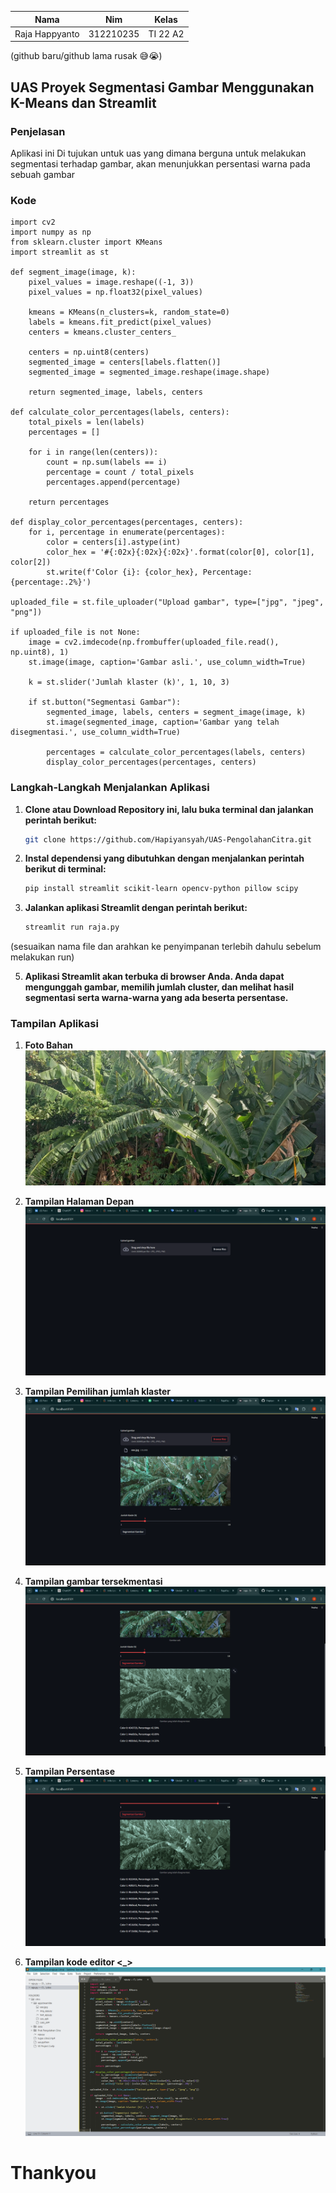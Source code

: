 | Nama  |  Nim | Kelas |
| ------------- | ------------- |------------- |
| Raja Happyanto  | 312210235 | TI 22 A2 |

(github baru/github lama rusak 😅😭)

## UAS Proyek Segmentasi Gambar Menggunakan K-Means dan Streamlit

### Penjelasan
Aplikasi ini Di tujukan untuk uas yang dimana berguna untuk melakukan segmentasi terhadap gambar, akan menunjukkan persentasi warna pada sebuah gambar

### Kode
```
import cv2
import numpy as np
from sklearn.cluster import KMeans
import streamlit as st

def segment_image(image, k):
    pixel_values = image.reshape((-1, 3))
    pixel_values = np.float32(pixel_values)

    kmeans = KMeans(n_clusters=k, random_state=0)
    labels = kmeans.fit_predict(pixel_values)
    centers = kmeans.cluster_centers_

    centers = np.uint8(centers)
    segmented_image = centers[labels.flatten()]
    segmented_image = segmented_image.reshape(image.shape)

    return segmented_image, labels, centers

def calculate_color_percentages(labels, centers):
    total_pixels = len(labels)
    percentages = []

    for i in range(len(centers)):
        count = np.sum(labels == i)
        percentage = count / total_pixels
        percentages.append(percentage)

    return percentages

def display_color_percentages(percentages, centers):
    for i, percentage in enumerate(percentages):
        color = centers[i].astype(int)
        color_hex = '#{:02x}{:02x}{:02x}'.format(color[0], color[1], color[2])
        st.write(f'Color {i}: {color_hex}, Percentage: {percentage:.2%}')

uploaded_file = st.file_uploader("Upload gambar", type=["jpg", "jpeg", "png"])

if uploaded_file is not None:
    image = cv2.imdecode(np.frombuffer(uploaded_file.read(), np.uint8), 1)
    st.image(image, caption='Gambar asli.', use_column_width=True)

    k = st.slider('Jumlah klaster (k)', 1, 10, 3)

    if st.button("Segmentasi Gambar"):
        segmented_image, labels, centers = segment_image(image, k)
        st.image(segmented_image, caption='Gambar yang telah disegmentasi.', use_column_width=True)
        
        percentages = calculate_color_percentages(labels, centers)
        display_color_percentages(percentages, centers)
```

### Langkah-Langkah Menjalankan Aplikasi

1. **Clone atau Download Repository ini, lalu buka terminal dan jalankan perintah berikut:**
   ```bash
   git clone https://github.com/Hapiyansyah/UAS-PengolahanCitra.git
   ```
3. **Instal dependensi yang dibutuhkan dengan menjalankan perintah berikut di terminal:**
    ```bash
    pip install streamlit scikit-learn opencv-python pillow scipy
    ```

4. **Jalankan aplikasi Streamlit dengan perintah berikut:**
    ```bash
    streamlit run raja.py
    ```
(sesuaikan nama file dan arahkan ke penyimpanan terlebih dahulu sebelum melakukan run)

5. **Aplikasi Streamlit akan terbuka di browser Anda. Anda dapat mengunggah gambar, memilih jumlah cluster, dan melihat hasil segmentasi serta warna-warna yang ada beserta persentase.**

### Tampilan Aplikasi

1. **Foto Bahan**
![foto](https://github.com/RajaHappy/Pengolahan-Citra-UAS/blob/main/foto/eee.jpg)

2. **Tampilan Halaman Depan**
![foto](https://github.com/RajaHappy/Pengolahan-Citra-UAS/blob/main/foto/Screenshot%20(190).png)

3. **Tampilan Pemilihan jumlah klaster**
![foto](https://github.com/RajaHappy/Pengolahan-Citra-UAS/blob/main/foto/Screenshot%20(191).png)

4. **Tampilan gambar tersekmentasi**
![foto](https://github.com/RajaHappy/Pengolahan-Citra-UAS/blob/main/foto/Screenshot%20(192).png)

5. **Tampilan Persentase**
![foto](https://github.com/RajaHappy/Pengolahan-Citra-UAS/blob/main/foto/Screenshot%20(194).png)

5. **Tampilan kode editor <_>**
![foto](https://github.com/RajaHappy/Pengolahan-Citra-UAS/blob/main/foto/Screenshot%20(189).png)

# Thankyou

